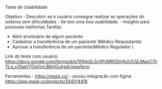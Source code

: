 Teste de Usabilidade

Objetivo
	- Descobrir se o usuário consegue realizar as operações do sistema sem dificuldades
	- Se tem uma boa usabilidade.
 	- Insights para possiveis melhorias
Tarefas
  - Abrir prontuário de algum paciente
  - Cadastrar a transferência de um paciente (Médico Requisitante)
  - Aprovar a transferência de um paciente(Médico Regulador )

Link do teste com usuário:
https://docs.google.com/forms/d/e/1FAIpQLScXPJMRODirNJUCQLMaoC7hYLq_y2faeV7OpVmLBlbVOuIrgA/viewform

Ferramentas
	- https://maze.co/ - possiu integração com figma
 	https://app.maze.co/projects/244214418
